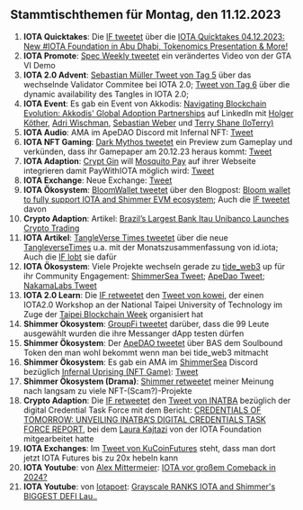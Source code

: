 ## Stammtischthemen für Montag, den 11.12.2023

1. **IOTA Quicktakes**: Die [IF tweetet](https://x.com/iota/status/1731644984686674192?s=20) über die [IOTA Quicktakes 04.12.2023: New #IOTA Foundation in Abu Dhabi, Tokenomics Presentation & More!](https://www.youtube.com/watch?v=GHQi8NjW6Tk)
2. **IOTA Promote**: [Spec Weekly tweetet](https://x.com/SpecWeekly/status/1731966158461649093?s=20) ein verändertes Video von der GTA VI Demo
3. **IOTA 2.0 Advent**: [Sebastian Müller Tweet von Tag 5](https://x.com/NaitsabesMue/status/1731957795254141295?s=20) über das wechselnde Validator Commitee bei IOTA 2.0; [Tweet von Tag 6](https://x.com/NaitsabesMue/status/1732297600911495556?s=20) über die dynamic availability des Tangles in IOTA 2.0; 
4. **IOTA Event**: Es gab ein Event von Akkodis: [Navigating Blockchain Evolution: Akkodis' Global Adoption Partnerships](https://www.linkedin.com/events/7128077292056023042/about/) auf LinkedIn mit [Holger Köther](https://twitter.com/HolgerKoether), [Adri Wischman](https://www.linkedin.com/in/adri-wischmann/), [Sebastian Weber](https://www.linkedin.com/in/sebastian-weber-a7ba00179/) und [Terry Shane (IoTerry)](https://twitter.com/io_terry)
5. **IOTA Audio**: AMA im ApeDAO Discord mit Infernal NFT: [Tweet](https://x.com/InfernalNFTs/status/1731971284890767429?s=20)
6. **IOTA NFT Gaming**: [Dark Mythos tweetet](https://x.com/DarkMythosIOTA/status/1731952799661834497?s=20) ein Preview zum Gameplay und verkünden, dass ihr Gamepaper am 20.12.23 heraus kommt: [Tweet](https://x.com/DarkMythosIOTA/status/1731961614453309737?s=20)
7. **IOTA Adaption**: [Crypt Gin](https://twitter.com/Crypto_Gin21) will [Mosquito Pay](https://twitter.com/MosquitoPay) auf ihrer Webseite integrieren damit PayWithIOTA möglich wird: [Tweet](https://x.com/Crypto_Gin21/status/1731753827357884431?s=20)
8. **IOTA Exchange**: Neue Exchange: [Tweet](https://x.com/Changelly_team/status/1732005198699086290?s=20)
9. **IOTA Ökosystem**: [BloomWallet tweetet](https://x.com/bloomwalletio/status/1732057348032651567?s=20) über den Blogpost: [Bloom wallet to fully support IOTA and Shimmer EVM ecosystem](https://medium.com/bloom-wallet/bloom-wallet-to-fully-support-iota-and-shimmer-evm-ecosystem-3ca5c3aa6748); Auch die [IF tweetet](https://twitter.com/iota/status/1732059046339915984) davon
10. **Crypto Adaption**: Artikel: [Brazil’s Largest Bank Itau Unibanco Launches Crypto Trading](https://medium.com/bloom-wallet/bloom-wallet-to-fully-support-iota-and-shimmer-evm-ecosystem-3ca5c3aa6748)
11. **IOTA Artikel**: [TangleVerse Times tweetet](https://x.com/TangleverseWeb/status/1732037106212479061?s=20) über die neue [TangleverseTimes](https://www.times.tangleverse.io/iota-unchained/) u.a. mit der Monatszusammenfassung von id.iota; Auch die [IF lobt](https://twitter.com/iota/status/1732054525828026738) sie dafür
12. **IOTA Ökosystem**: Viele Projekte wechseln gerade zu [tide_web3](https://twitter.com/Tide_web3) up für ihr Community Engagement: [ShimmerSea Tweet](https://x.com/ShimmerSeaDEX/status/1731569024381628881?s=20); [ApeDao Tweet](https://x.com/iotapes/status/1731941009049723016?s=20); [NakamaLabs Tweet](https://x.com/Nakama_Labs/status/1732051152840061237?s=20)
13. **IOTA 2.0 Learn**: Die [IF retweetet](https://x.com/iota/status/1732310018739847282?s=20) den [Tweet von kowei](https://x.com/kowei1995/status/1732252052129272064?s=20), der einen IOTA2.0 Workshop an der National Taipei University of Technology im Zuge der [Taipei Blockchain Week](https://twitter.com/TaipeiWeek) organisiert hat
14. **Shimmer Ökosystem**: [GroupFi tweetet](https://x.com/groupfi_ai/status/1732246910973722731?s=20) darüber, dass die 99 Leute ausgewählt wurden die ihre Messanger dApp testen dürfen
15. **Shimmer Ökosystem**: Der [ApeDAO tweetet](https://x.com/iotapes/status/1732278441716899865?s=20) über BAS dem Soulbound Token den man wohl bekommt wenn man bei tide_web3 mitmacht
16. **Shimmer Ökosystem**: Es gab ein AMA im [ShimmerSea](https://twitter.com/ShimmerSeaDEX) Discord bezüglich [Infernal Uprising (NFT Game)](https://twitter.com/InfernalNFTs): [Tweet](https://x.com/ShimmerSeaDEX/status/1732308905877766537?s=20)
17. **Shimmer Ökosystem (Drama)**: [Shimmer retweetet](https://x.com/shimmernet/status/1732314938205507923?s=20) meiner Meinung nach langsam zu viele NFT-(Scam?)-Projekte
18. **Crypto Adaption**: Die [IF retweetet](https://x.com/iota/status/1732320146163662945?s=20) den [Tweet von INATBA]() bezüglich der digital Credential Task Force mit dem Bericht: [CREDENTIALS OF TOMORROW: UNVEILING INATBA’S DIGITAL CREDENTIALS TASK FORCE REPORT](https://inatba.org/reports/credentials-of-tomorrow-unveiling-inatbas-digital-credentials-task-force-report/), bei dem [Laura Kajtazi](https://twitter.com/LauraKajtazi1) von der IOTA Foundation mitgearbeitet hatte
19. **IOTA Exchanges**: Im [Tweet von KuCoinFutures](https://x.com/KuCoinFutures/status/1732238209021854158?s=20) steht, dass man dort jetzt IOTA Futures bis zu 20x hebeln kann
20. **IOTA Youtube**: von [Alex Mittermeier](https://twitter.com/AlexMittermeier): [IOTA vor großem Comeback in 2024?](https://www.youtube.com/embed/AV3hWCgbeZ0?autoplay=1&auto_play=true)
21. **IOTA Youtube**: von [Iotapoet](https://twitter.com/IotaPoet): [Grayscale RANKS IOTA and Shimmer's BIGGEST DEFI Lau..](https://www.youtube.com/embed/XIDeQ1nk1aw?autoplay=1&auto_play=true)
